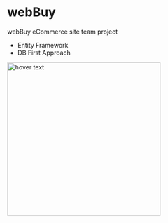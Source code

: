 # webBuy
webBuy eCommerce site team project <br />
<ul>
<li>Entity Framework</li>
<li>DB First Approach</li>
</ul
<p align="center">
  <img src="https://upload.wikimedia.org/wikipedia/commons/thumb/b/b6/Image_created_with_a_mobile_phone.png/1200px-Image_created_with_a_mobile_phone.png" width="350" title="hover text">
</p>
